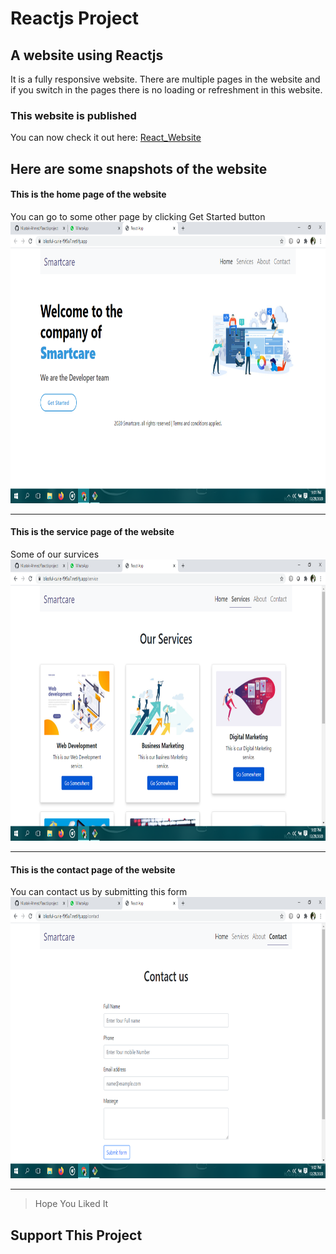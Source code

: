 # Reactjs Project
## A website using Reactjs
It is a fully responsive website. There are multiple pages in the website and  if you switch in the pages there is no loading or refreshment in this website.
### This website is published
You can now check it out here: [React_Website](https://blissful-curie-f9f5a7.netlify.app)

## Here are some snapshots of the website

#### This is the home page of the website
You can go to some other page by clicking Get Started button
<img src="src/images/Screenshot (20).png" width="700" height="450">

***

#### This is the service page of the website
Some of our survices
<img src="src/images/Screenshot (22).png" width="600" height="450">

***

#### This is the contact page of the website
You can contact us by submitting this form
<img src="src/images/Screenshot (21).png" width="700" height="450">

***

>Hope You Liked It

## Support This Project

